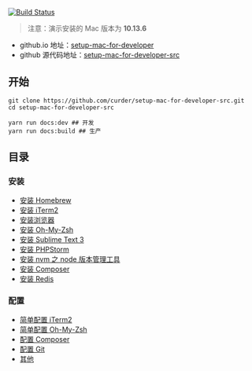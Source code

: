 [![Build Status](https://travis-ci.org/curder/setup-mac-for-developer-src.svg?branch=master)](https://travis-ci.org/curder/setup-mac-for-developer-src)

> 注意：演示安装的 Mac 版本为 **10.13.6**

- github.io 地址：[setup-mac-for-developer](https://curder.github.io/setup-mac-for-developer/)
- github 源代码地址：[setup-mac-for-developer-src](https://github.com/curder/setup-mac-for-developer-src)

## 开始

```
git clone https://github.com/curder/setup-mac-for-developer-src.git
cd setup-mac-for-developer-src

yarn run docs:dev ## 开发
yarn run docs:build ## 生产
```


## 目录

### 安装

- [安装 Homebrew](./install/home-brew.md)
- [安装 iTerm2](./install/iterm2.md)
- [安装浏览器](./install/browser.md)
- [安装 Oh-My-Zsh](./install/oh-my-zsh.md)
- [安装 Sublime Text 3](./install/sublime-text-3.md)
- [安装 PHPStorm](./install/phpstorm.md)
- [安装 nvm 之 node 版本管理工具](./install/nvm.md)
- [安装 Composer](./install/composer.md)
- [安装 Redis](./install/redis.md)

### 配置

- [简单配置 iTerm2](./config/iterm2.md)
- [简单配置 Oh-My-Zsh](./config/oh-my-zsh.md)
- [配置 Composer](./config/composer.md)
- [配置 Git](./config/git.md)
- [其他](./config/other.md)
